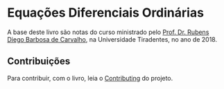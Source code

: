 # Equações Diferenciais Ordinárias

A base deste livro são notas do curso ministrado pelo [Prof. Dr. Rubens Diego Barbosa de Carvalho](http://lattes.cnpq.br/7836548805453240), na Universidade Tiradentes, no ano de 2018.

## Contribuições
Para contribuir, com o livro, leia o [Contributing](./CONTRIBUTING.md) do projeto.
